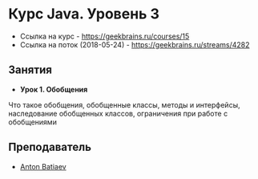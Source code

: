 # Курс Java. Уровень 3
- Ссылка на курс - https://geekbrains.ru/courses/15
- Ссылка на поток (2018-05-24) - https://geekbrains.ru/streams/4282

## Занятия

- __Урок 1. Обобщения__

Что такое обобщения, обобщенные классы, методы и интерфейсы, наследование обобщенных классов, ограничения при работе с обобщениями

## Преподаватель
- [Anton Batiaev](https://geekbrains.ru/users/1851193)